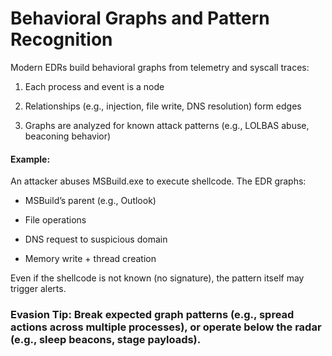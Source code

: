 # Behavioral Graphs and Pattern Recognition

Modern EDRs build behavioral graphs from telemetry and syscall traces:

1) Each process and event is a node

2) Relationships (e.g., injection, file write, DNS resolution) form edges

3) Graphs are analyzed for known attack patterns (e.g., LOLBAS abuse, beaconing behavior)

#### Example:

An attacker abuses MSBuild.exe to execute shellcode. The EDR graphs:

 - MSBuild’s parent (e.g., Outlook)

 - File operations

 - DNS request to suspicious domain

 - Memory write + thread creation

Even if the shellcode is not known (no signature), the pattern itself may trigger alerts.

### Evasion Tip: Break expected graph patterns (e.g., spread actions across multiple processes), or operate below the radar (e.g., sleep beacons, stage payloads).

